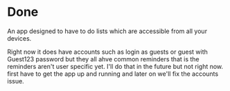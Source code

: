 # Done

An app designed to have to do lists which are accessible from all your devices.

Right now it does have accounts such as login as guests or guest with Guest123 password but they all ahve common reminders that is the reminders aren't user specific yet. I'll do that in the future but not right now. first have to get the app up and running and later on we'll fix the accounts issue.